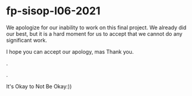 # fp-sisop-I06-2021

We apologize for our inability to work on this final project. We already did our best, but it is a hard moment for us to accept that we cannot do any significant work.

I hope you can accept our apology, mas
Thank you.



.


.

It's Okay to Not Be Okay:))
